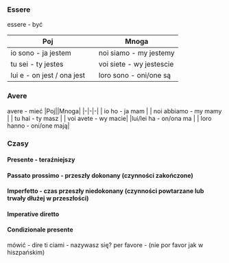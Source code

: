 ### Essere

essere - być

|Poj||Mnoga|
|-|-|-|
|io sono - ja jestem | | noi siamo - my jestemy|
|tu sei - ty jestes | | voi siete - wy jestescie|
|lui e - on jest / ona jest | | loro sono - oni/one są|

### Avere

avere - mieć
|Poj||Mnoga|
|-|-|-|
| io ho - ja mam | | noi abbiamo - my mamy |
| tu hai - ty masz | | voi avete - wy macie|
|lui/lei ha - on/ona ma | | loro hanno - oni/one mają|

### Czasy

#### Presente - teraźniejszy


#### Passato prossimo - przeszły dokonany (czynności zakończone)


#### Imperfetto -  czas przeszły niedokonany (czynności powtarzane lub trwały dłużej w przeszłości)

#### Imperative diretto


#### Condizionale presente


mówić - dire
ti ciami - nazywasz się? 
per favore - (nie por favor jak w hiszpańskim)


